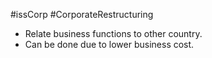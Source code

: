 #issCorp #CorporateRestructuring 

- Relate business functions to other country. 
- Can be done due to lower business cost. 